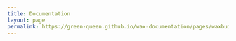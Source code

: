 ```yaml
---
title: Documentation
layout: page
permalink: https://green-queen.github.io/wax-documentation/pages/waxbuilder.html
---
```

